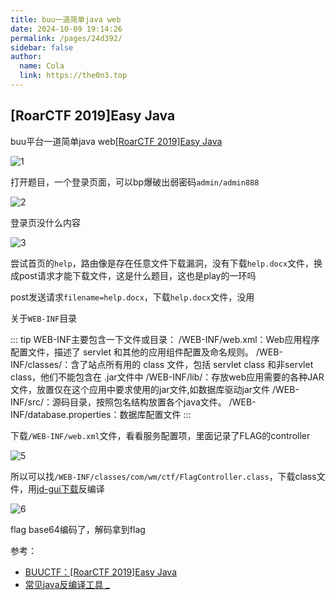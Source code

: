 ```yaml
---
title: buu一道简单java web
date: 2024-10-09 19:14:26
permalink: /pages/24d392/
sidebar: false
author: 
  name: Cola
  link: https://the0n3.top
---
```

## [RoarCTF 2019]Easy Java

buu平台一道简单java web[[RoarCTF 2019]Easy Java](https://buuoj.cn/challenges#[RoarCTF%202019]Easy%20Java)

![1](https://the0n3.top/medias/buujava/1.png)

打开题目，一个登录页面，可以bp爆破出弱密码`admin/admin888`

![2](https://the0n3.top/medias/buujava/2.png)

登录页没什么内容

![3](https://the0n3.top/medias/buujava/3.png)

尝试首页的`help`，路由像是存在任意文件下载漏洞，没有下载`help.docx`文件，换成post请求才能下载文件，这是什么题目，这也是play的一环吗

post发送请求`filename=help.docx`，下载`help.docx`文件，没用

关于`WEB-INF`目录

::: tip
 WEB-INF主要包含一下文件或目录： 
/WEB-INF/web.xml：Web应用程序配置文件，描述了 servlet 和其他的应用组件配置及命名规则。 
/WEB-INF/classes/：含了站点所有用的 class 文件，包括 servlet class 和非servlet class，他们不能包含在 .jar文件中 
/WEB-INF/lib/：存放web应用需要的各种JAR文件，放置仅在这个应用中要求使用的jar文件,如数据库驱动jar文件 
/WEB-INF/src/：源码目录，按照包名结构放置各个java文件。 
/WEB-INF/database.properties：数据库配置文件
:::

下载`/WEB-INF/web.xml`文件，看看服务配置项，里面记录了FLAG的controller

![5](https://the0n3.top/medias/buujava/5.png)

所以可以找`/WEB-INF/classes/com/wm/ctf/FlagController.class`，下载class文件，用[jd-gui下载](https://java-decompiler.github.io/)反编译

![6](https://the0n3.top/medias/buujava/6.png)

flag base64编码了，解码拿到flag


参考：

- [BUUCTF：[RoarCTF 2019]Easy Java](https://blog.csdn.net/mochu7777777/article/details/109572179)
- [常见java反编译工具 _](https://hksanduo.github.io/2021/06/22/2021-06-22-java-decompiler-tools/#)
